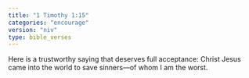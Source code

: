```yaml
---
title: "1 Timothy 1:15"
categories: "encourage"
version: "niv"
type: bible_verses
---
```


Here is a trustworthy saying that deserves full acceptance: Christ Jesus came into the world to save sinners—of whom I am the worst.